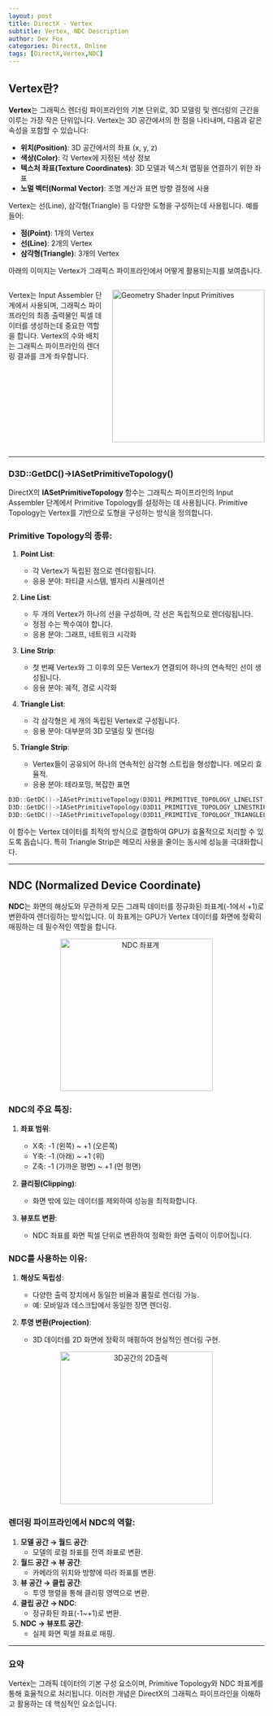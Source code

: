 ```yaml
---
layout: post
title: DirectX - Vertex
subtitle: Vertex, NDC Description
author: Dev Fox
categories: DirectX, Online
tags: [DirectX,Vertex,NDC]
---
```


## Vertex란?

**Vertex**는 그래픽스 렌더링 파이프라인의 기본 단위로, 3D 모델링 및 렌더링의 근간을 이루는 가장 작은 단위입니다. Vertex는 3D 공간에서의 한 점을 나타내며, 다음과 같은 속성을 포함할 수 있습니다:

- **위치(Position)**: 3D 공간에서의 좌표 (x, y, z)
- **색상(Color)**: 각 Vertex에 지정된 색상 정보
- **텍스처 좌표(Texture Coordinates)**: 3D 모델과 텍스처 맵핑을 연결하기 위한 좌표
- **노멀 벡터(Normal Vector)**: 조명 계산과 표면 방향 결정에 사용

Vertex는 선(Line), 삼각형(Triangle) 등 다양한 도형을 구성하는데 사용됩니다. 예를 들어:
- **점(Point)**: 1개의 Vertex
- **선(Line)**: 2개의 Vertex
- **삼각형(Triangle)**: 3개의 Vertex

아래의 이미지는 Vertex가 그래픽스 파이프라인에서 어떻게 활용되는지를 보여줍니다.

<div style="display: flex; align-items: flex-start; width: 100%; margin: 0; padding: 0;">
  <!-- 텍스트 섹션 -->
  <div style="flex: 1; margin-right: 20px;">
    <p>
      Vertex는 Input Assembler 단계에서 사용되며, 그래픽스 파이프라인의 최종 출력물인 픽셀 데이터를 생성하는데 중요한 역할을 합니다. 
      Vertex의 수와 배치는 그래픽스 파이프라인의 렌더링 결과를 크게 좌우합니다.
    </p>
  </div>

  <!-- 이미지 섹션 -->
  <img src="https://github.com/user-attachments/assets/510fbacd-5603-4954-b060-92220a53531b" 
       alt="Geometry Shader Input Primitives" 
       style="width: 300px; height: auto; margin: 0; padding: 0; align-self: flex-start;"/>
</div>

---

### D3D::GetDC()->IASetPrimitiveTopology()

DirectX의 **IASetPrimitiveTopology** 함수는 그래픽스 파이프라인의 Input Assembler 단계에서 Primitive Topology를 설정하는 데 사용됩니다. Primitive Topology는 Vertex를 기반으로 도형을 구성하는 방식을 정의합니다.

### Primitive Topology의 종류:

1. **Point List**:
   - 각 Vertex가 독립된 점으로 렌더링됩니다.
   - 응용 분야: 파티클 시스템, 별자리 시뮬레이션

2. **Line List**:
   - 두 개의 Vertex가 하나의 선을 구성하며, 각 선은 독립적으로 렌더링됩니다.
   - 정점 수는 짝수여야 합니다.
   - 응용 분야: 그래프, 네트워크 시각화

3. **Line Strip**:
   - 첫 번째 Vertex와 그 이후의 모든 Vertex가 연결되어 하나의 연속적인 선이 생성됩니다.
   - 응용 분야: 궤적, 경로 시각화

4. **Triangle List**:
   - 각 삼각형은 세 개의 독립된 Vertex로 구성됩니다.
   - 응용 분야: 대부분의 3D 모델링 및 렌더링

5. **Triangle Strip**:
   - Vertex들이 공유되어 하나의 연속적인 삼각형 스트립을 형성합니다. 메모리 효율적.
   - 응용 분야: 테라포밍, 복잡한 표면

```cpp
D3D::GetDC()->IASetPrimitiveTopology(D3D11_PRIMITIVE_TOPOLOGY_LINELIST);
D3D::GetDC()->IASetPrimitiveTopology(D3D11_PRIMITIVE_TOPOLOGY_LINESTRIP);  
D3D::GetDC()->IASetPrimitiveTopology(D3D11_PRIMITIVE_TOPOLOGY_TRIANGLELIST);  
```

이 함수는 Vertex 데이터를 최적의 방식으로 결합하여 GPU가 효율적으로 처리할 수 있도록 돕습니다. 특히 Triangle Strip은 메모리 사용을 줄이는 동시에 성능을 극대화합니다.

---

## NDC (Normalized Device Coordinate)

**NDC**는 화면의 해상도와 무관하게 모든 그래픽 데이터를 정규화된 좌표계(-1에서 +1)로 변환하여 렌더링하는 방식입니다. 이 좌표계는 GPU가 Vertex 데이터를 화면에 정확히 매핑하는 데 필수적인 역할을 합니다.

<p style="text-align: center;">
  <img src="https://github.com/user-attachments/assets/f92e3c26-9c80-42aa-bb3d-c49c61c4e719" alt="NDC 좌표계" style="width: 300px; height: auto; margin: 10px auto; display: block;"/>
</p>

### NDC의 주요 특징:
1. **좌표 범위**: 
   - X축: -1 (왼쪽) ~ +1 (오른쪽)
   - Y축: -1 (아래) ~ +1 (위)
   - Z축: -1 (가까운 평면) ~ +1 (먼 평면)

2. **클리핑(Clipping)**:
   - 화면 밖에 있는 데이터를 제외하여 성능을 최적화합니다.

3. **뷰포트 변환**:
   - NDC 좌표를 화면 픽셀 단위로 변환하여 정확한 화면 출력이 이루어집니다.

### NDC를 사용하는 이유:
1. **해상도 독립성**:
   - 다양한 출력 장치에서 동일한 비율과 품질로 렌더링 가능.
   - 예: 모바일과 데스크탑에서 동일한 장면 렌더링.

2. **투영 변환(Projection)**:
   - 3D 데이터를 2D 화면에 정확히 매핑하여 현실적인 렌더링 구현.

<p style="text-align: center;">
  <img src="https://github.com/user-attachments/assets/0750c805-f041-4ceb-90c9-3c88fe915fda" alt="3D공간의 2D출력" style="width: 300px; height: auto; margin: 10px auto; display: block;"/>
</p>

### 렌더링 파이프라인에서 NDC의 역할:
1. **모델 공간 → 월드 공간**:
   - 모델의 로컬 좌표를 전역 좌표로 변환.
2. **월드 공간 → 뷰 공간**:
   - 카메라의 위치와 방향에 따라 좌표를 변환.
3. **뷰 공간 → 클립 공간**:
   - 투영 행렬을 통해 클리핑 영역으로 변환.
4. **클립 공간 → NDC**:
   - 정규화된 좌표(-1~+1)로 변환.
5. **NDC → 뷰포트 공간**:
   - 실제 화면 픽셀 좌표로 매핑.

---

### 요약

Vertex는 그래픽 데이터의 기본 구성 요소이며, Primitive Topology와 NDC 좌표계를 통해 효율적으로 처리됩니다. 이러한 개념은 DirectX의 그래픽스 파이프라인을 이해하고 활용하는 데 핵심적인 요소입니다.
